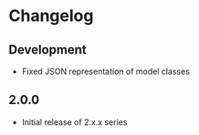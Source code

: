 Changelog
=========

Development
-----------

* Fixed JSON representation of model classes

2.0.0
-----

* Initial release of 2.x.x series
